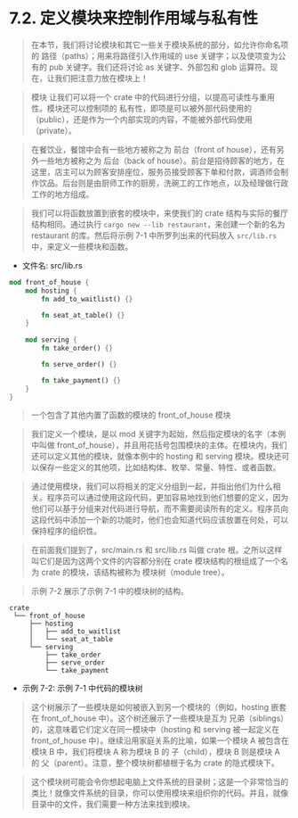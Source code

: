 # 7.2. 定义模块来控制作用域与私有性

> 在本节，我们将讨论模块和其它一些关于模块系统的部分，如允许你命名项的 路径（paths）；用来将路径引入作用域的 use 关键字；以及使项变为公有的 pub 关键字。我们还将讨论 as 关键字、外部包和 glob 运算符。现在，让我们把注意力放在模块上！

> 模块 让我们可以将一个 crate 中的代码进行分组，以提高可读性与重用性。模块还可以控制项的 私有性，即项是可以被外部代码使用的（public），还是作为一个内部实现的内容，不能被外部代码使用（private）。

> 在餐饮业，餐馆中会有一些地方被称之为 前台（front of house），还有另外一些地方被称之为 后台（back of house）。前台是招待顾客的地方，在这里，店主可以为顾客安排座位，服务员接受顾客下单和付款，调酒师会制作饮品。后台则是由厨师工作的厨房，洗碗工的工作地点，以及经理做行政工作的地方组成。

> 我们可以将函数放置到嵌套的模块中，来使我们的 crate 结构与实际的餐厅结构相同。通过执行 `cargo new --lib restaurant`，来创建一个新的名为 restaurant 的库。然后将示例 7-1 中所罗列出来的代码放入 `src/lib.rs` 中，来定义一些模块和函数。

- 文件名: src/lib.rs
```rust
mod front_of_house {
    mod hosting {
        fn add_to_waitlist() {}

        fn seat_at_table() {}
    }
    
    mod serving {
        fn take_order() {}

        fn serve_order() {}

        fn take_payment() {}
    }
}
```
> 一个包含了其他内置了函数的模块的 front_of_house 模块

> 我们定义一个模块，是以 mod 关键字为起始，然后指定模块的名字（本例中叫做 front_of_house），并且用花括号包围模块的主体。在模块内，我们还可以定义其他的模块，就像本例中的 hosting 和 serving 模块。模块还可以保存一些定义的其他项，比如结构体、枚举、常量、特性、或者函数。

> 通过使用模块，我们可以将相关的定义分组到一起，并指出他们为什么相关。程序员可以通过使用这段代码，更加容易地找到他们想要的定义，因为他们可以基于分组来对代码进行导航，而不需要阅读所有的定义。程序员向这段代码中添加一个新的功能时，他们也会知道代码应该放置在何处，可以保持程序的组织性。

> 在前面我们提到了，src/main.rs 和 src/lib.rs 叫做 crate 根。之所以这样叫它们是因为这两个文件的内容都分别在 crate 模块结构的根组成了一个名为 crate 的模块，该结构被称为 模块树（module tree）。

> 示例 7-2 展示了示例 7-1 中的模块树的结构。

```shell
crate
 └── front_of_house
     ├── hosting
     │   ├── add_to_waitlist
     │   └── seat_at_table
     └── serving
         ├── take_order
         ├── serve_order
         └── take_payment
```
- 示例 7-2: 示例 7-1 中代码的模块树

> 这个树展示了一些模块是如何被嵌入到另一个模块的（例如，hosting 嵌套在 front_of_house 中）。这个树还展示了一些模块是互为 兄弟（siblings） 的，这意味着它们定义在同一模块中（hosting 和 serving 被一起定义在 front_of_house 中）。继续沿用家庭关系的比喻，如果一个模块 A 被包含在模块 B 中，我们将模块 A 称为模块 B 的 子（child），模块 B 则是模块 A 的 父（parent）。注意，整个模块树都植根于名为 crate 的隐式模块下。

> 这个模块树可能会令你想起电脑上文件系统的目录树；这是一个非常恰当的类比！就像文件系统的目录，你可以使用模块来组织你的代码。并且，就像目录中的文件，我们需要一种方法来找到模块。


